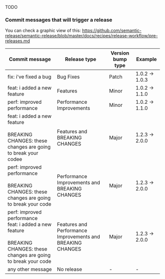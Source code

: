 TODO

### Commit messages that will trigger a release
You can check a graphic view of this: https://github.com/semantic-release/semantic-release/blob/master/docs/recipes/release-workflow/pre-releases.md

| Commit message                                                                                                                     | Release type                                               | Version bump type | Example        |
|------------------------------------------------------------------------------------------------------------------------------------|------------------------------------------------------------|-------------------|----------------|
| fix: i've fixed a bug                                                                                                              | Bug Fixes                                                  | Patch             | 1.0.2 -> 1.0.3 |
| feat: i added a new feature                                                                                                        | Features                                                   | Minor             | 1.0.2 -> 1.1.0 | 
| perf: improved performance                                                                                                         | Performance Improvements                                   | Minor             | 1.0.2 -> 1.1.0 |
| feat: i added a new feature <br/><br/>BREAKING CHANGES: these changes are going to break your codee                                | Features and BREAKING CHANGES                              | Major             | 1.2.3 -> 2.0.0 |
| perf: improved performance <br/><br/>BREAKING CHANGES: these changes are going to break your code                                  | Performance Improvements and BREAKING CHANGES              | Major             | 1.2.3 -> 2.0.0 |
| perf: improved performance <br/>feat: i added a new feature <br/><br/>BREAKING CHANGES: these changes are going to break your code | Features and Performance Improvements and BREAKING CHANGES | Major             | 1.2.3 -> 2.0.0 |
| any other message                                                                                                                  | No release                                                 | -                 | -              |